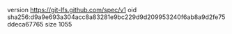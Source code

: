 version https://git-lfs.github.com/spec/v1
oid sha256:d9a9e693a304acc8a83281e9bc229d9d209953240f6ab8a9d2fe75ddeca67765
size 1055
